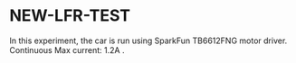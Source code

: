 # NEW-LFR-TEST

In this experiment, the car is run using SparkFun TB6612FNG motor driver. Continuous Max current: 1.2A . 
